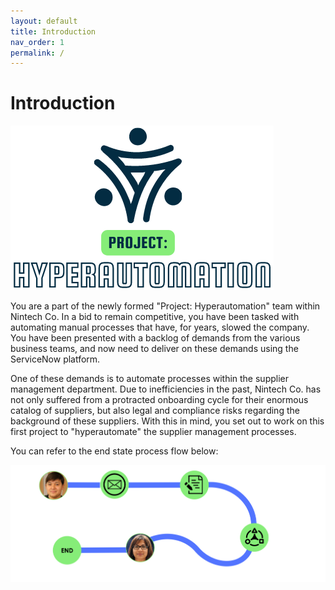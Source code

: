 ```yaml
---
layout: default
title: Introduction
nav_order: 1
permalink: /
---
```


# Introduction

![relative](images/projecthyper.png)

You are a part of the newly formed "Project: Hyperautomation" team within Nintech Co. In a bid to remain competitive, you have been tasked with automating manual processes that have, for years, slowed the company. You have been presented with a backlog of demands from the various business teams, and now need to deliver on these demands using the ServiceNow platform.

One of these demands is to automate processes within the supplier management department. Due to inefficiencies in the past, Nintech Co. has not only suffered from a protracted onboarding cycle for their enormous catalog of suppliers, but also legal and compliance risks regarding the background of these suppliers. With this in mind, you set out to work on this first project to "hyperautomate" the supplier management processes.

You can refer to the end state process flow below:

![relative](images/overallworkflow.png)